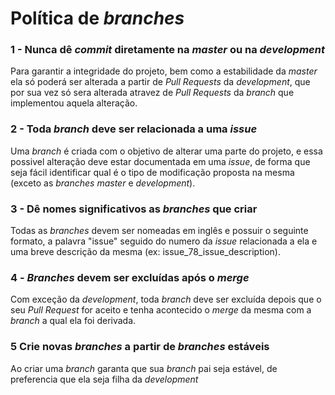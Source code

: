 # Política de *branches*

### 1 - Nunca dê *commit* diretamente na *master* ou na *development*
  Para garantir a integridade do projeto, bem como a estabilidade da *master* ela só poderá ser alterada a partir de *Pull Requests* da *development*, que por sua vez só sera alterada atravez de *Pull Requests* da *branch* que implementou aquela alteração.

### 2 - Toda *branch* deve ser relacionada a uma *issue*
  Uma *branch* é criada com o objetivo de alterar uma parte do projeto, e essa possivel alteração deve estar documentada em uma *issue*, de forma que seja fácil identificar qual é o tipo de modificação proposta na mesma (exceto as *branches* *master* e *development*).  

### 3 - Dê nomes significativos as *branches* que criar
  Todas as *branches* devem ser nomeadas em inglês e possuir o seguinte formato, a palavra "issue" seguido do numero da *issue* relacionada a ela e uma breve descrição da mesma (ex: issue_78_issue_description).


### 4 - *Branches* devem ser excluídas após o *merge*
  Com exceção da *development*, toda *branch* deve ser excluída depois que o seu *Pull Request* for aceito  e tenha acontecido o *merge* da mesma com a *branch* a qual ela foi derivada.

### 5 Crie novas *branches* a partir de *branches* estáveis
  Ao criar uma *branch* garanta que sua *branch* pai seja estável, de preferencia que ela seja filha da *development*
